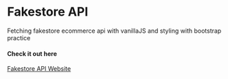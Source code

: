 # Fakestore API
Fetching fakestore ecommerce api with vanillaJS and styling with bootstrap practice

#### Check it out here

[Fakestore API Website](https://fakestoreapi.com/)
